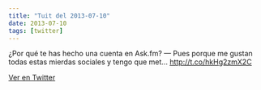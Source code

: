 ```yaml
---
title: "Tuit del 2013-07-10"
date: 2013-07-10
tags: [twitter]
---
```


¿Por qué te has hecho una cuenta en Ask.fm? — Pues porque me gustan todas estas mierdas sociales y tengo que met... http://t.co/hkHg2zmX2C



[Ver en Twitter](https://twitter.com/i/web/status/354992688426258434)
